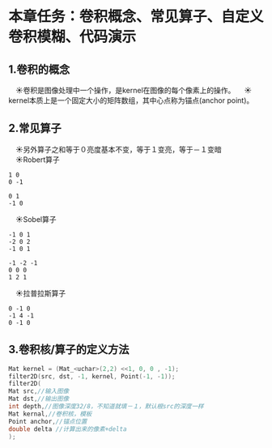 # **本章任务：卷积概念、常见算子、自定义卷积模糊、代码演示**  
## **1.卷积的概念**  
&emsp;&#9728;卷积是图像处理中一个操作，是kernel在图像的每个像素上的操作。
&emsp;&#9728;kernel本质上是一个固定大小的矩阵数组，其中心点称为锚点(anchor point)。  
## **2.常见算子**  
&emsp;&#9728;另外算子之和等于０亮度基本不变，等于１变亮，等于－１变暗  
&emsp;&#9728;Robert算子
```
1 0
0 -1

0 1
-1 0
```
&emsp;&#9728;Sobel算子  
```
-1 0 1
-2 0 2
-1 0 1

-1 -2 -1
0 0 0
1 2 1
```
&emsp;&#9728;拉普拉斯算子
```
0 -1 0
-1 4 -1
0 -1 0
```
## **3.卷积核/算子的定义方法**  
```c++
Mat kernel = (Mat_<uchar>(2,2) <<1, 0, 0 , -1);
filter2D(src, dst, -1, kernel, Point(-1, -1));
filter2D(
Mat src,//输入图像
Mat dst,//输出图像
int depth,//图像深度32/8，不知道就填－１，默认根src的深度一样
Mat kernal,//卷积核，模板
Point anchor,//锚点位置
double delta //计算出来的像素+delta
);
```
